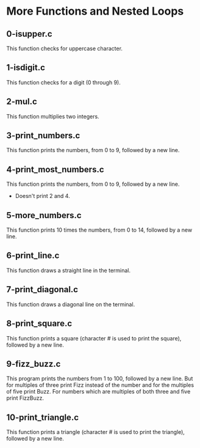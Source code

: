 # More Functions and Nested Loops

## 0-isupper.c

This function checks for uppercase character.

## 1-isdigit.c

This function checks for a digit (0 through 9).

## 2-mul.c

This function multiplies two integers.

## 3-print_numbers.c

This function prints the numbers, from 0 to 9, followed by a new line.

## 4-print_most_numbers.c

This function prints the numbers, from 0 to 9, followed by a new line.
- Doesn't print 2 and 4.

## 5-more_numbers.c

This function prints 10 times the numbers, from 0 to 14, followed by a new line.

## 6-print_line.c

This function draws a straight line in the terminal.

## 7-print_diagonal.c

This function draws a diagonal line on the terminal.

## 8-print_square.c

This function prints a square (character # is used to print the square), followed by a new line.

## 9-fizz_buzz.c

This program prints the numbers from 1 to 100, followed by a new line. But for multiples of three print Fizz instead of the number and for the multiples of five print Buzz. For numbers which are multiples of both three and five print FizzBuzz.

## 10-print_triangle.c

This function prints a triangle (character # is used to print the triangle), followed by a new line.


